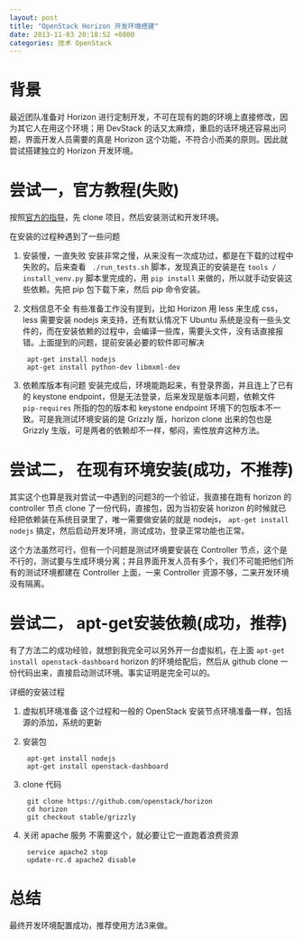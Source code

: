 ```yaml
---
layout: post
title: "OpenStack Horizon 开发环境搭建"
date: 2013-11-03 20:18:52 +0800
categories: 技术 OpenStack
---
```


背景
====
最近团队准备对 Horizon 进行定制开发，不可在现有的跑的环境上直接修改，因为其它人在用这个环境；用 DevStack 的话又太麻烦，重启的话环境还容易出问题，界面开发人员需要的真是 Horizon 这个功能，不符合小而美的原则。因此就尝试搭建独立的 Horizon 开发环境。

尝试一，官方教程(失败)
====
按照[官方的指导](http://docs.openstack.org/developer/horizon/ "Horizon Quickstart")，先 clone 项目，然后安装测试和开发环境。

在安装的过程种遇到了一些问题

1. 安装慢，一直失败
    安装非常之慢，从来没有一次成功过，都是在下载的过程中失败的。后来查看 ` ./run_tests.sh` 脚本，发现真正的安装是在 `tools / install_venv.py` 脚本里完成的，用 `pip install` 来做的，所以就手动安装这些依赖。先把 pip 包下载下来，然后 pip 命令安装。
2. 文档信息不全
    有些准备工作没有提到，比如 Horizon 用 less 来生成 css，less 需要安装 nodejs 来支持，还有默认情况下 Ubuntu 系统是没有一些头文件的，而在安装依赖的过程中，会编译一些库，需要头文件，没有话直接报错。上面提到的问题，提前安装必要的软件即可解决
        
        apt-get install nodejs
        apt-get install python-dev libmxml-dev
3. 依赖库版本有问题
    安装完成后，环境能跑起来，有登录界面，并且连上了已有的 keystone endpoint，但是无法登录，后来发现是版本问题，依赖文件 `pip-requires` 所指的包的版本和  keystone endpoint 环境下的包版本不一致。可是我测试环境安装的是 Grizzly 版，horizon clone 出来的包也是 Grizzly 生版，可是两者的依赖却不一样，郁闷，索性放弃这种方法。

尝试二， 在现有环境安装(成功，不推荐)
====
其实这个也算是我对尝试一中遇到的问题3的一个验证，我直接在跑有 horizon 的 controller 节点 clone 了一份代码，直接包，因为当初安装 horizon 的时候就已经把依赖装在系统目录里了，唯一需要做安装的就是  nodejs， `apt-get install nodejs` 搞定，然后启动开发环境，测试成功，登录正常功能也正常。

这个方法虽然可行，但有一个问题是测试环境要安装在 Controller 节点，这个是不行的，测试要与生成环境分离；并且界面开发人员有多个，我们不可能把他们所有的测试环境都建在 Controller 上面，一来 Controller 资源不够，二来开发环境没有隔离。

尝试二， apt-get安装依赖(成功，推荐)
====
有了方法二的成功经验，就想到我完全可以另外开一台虚拟机，在上面 `apt-get install openstack-dashboard` horizon 的环境给配后，然后从 github clone 一份代码出来，直接启动测试环境。事实证明是完全可以的。

详细的安装过程  

1. 虚拟机环境准备
    这个过程和一般的 OpenStack 安装节点环境准备一样，包括源的添加，系统的更新

2. 安装包

        apt-get install nodejs
        apt-get install openstack-dashboard
3. clone 代码

        git clone https://github.com/openstack/horizon
        cd horizon
        git checkout stable/grizzly

4. 关闭 apache 服务
    不需要这个，就必要让它一直跑着浪费资源
    
        service apache2 stop
        update-rc.d apache2 disable


总结
====
最终开发环境配置成功，推荐使用方法3来做。